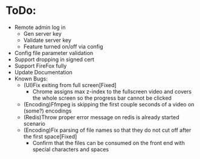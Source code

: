 # ToDo:
  - Remote admin log in
    - Gen server key
    - Validate server key
    - Feature turned on/off via config
  - Config file parameter validation
  - Support dropping in signed cert
  - Support FireFox fully
  - Update Documentation
  - Known Bugs:
    - (UI)Fix exiting from full screen[Fixed]
      - Chrome assigns max z-index to the fullscreen video and covers the whole screen so the progress bar cannot be clicked
    - (Encoding)Ffmpeg is skipping the first couple seconds of a video on (some?) encodings
    - (Redis)Throw proper error message on redis is already started scenario
    - (Encoding)Fix parsing of file names so that they do not cut off after the first space[Fixed]
      - Confirm that the files can be consumed on the front end with special characters and spaces
